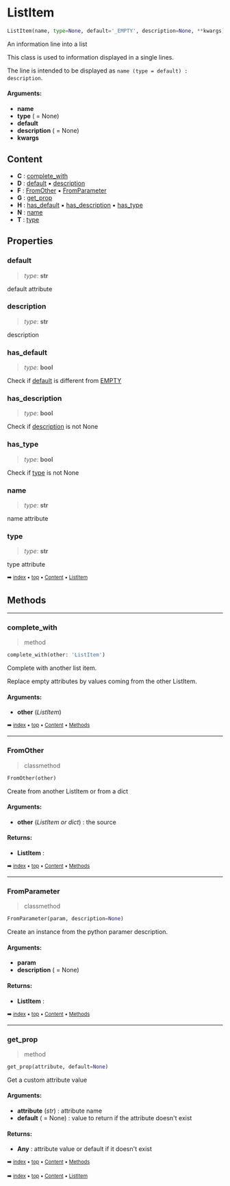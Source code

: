 # ListItem

``` python
ListItem(name, type=None, default='_EMPTY', description=None, **kwargs)
```

An information line into a list

This class is used to information displayed in a single lines.

The line is intended to be displayed as `name (type = default) : description`.

#### Arguments:
- **name**
- **type** ( = None)
- **default**
- **description** ( = None)
- **kwargs**

## Content

- **C** : [complete_with](pydoc-listitem.md#complete_with)
- **D** : [default](pydoc-listitem.md#default) :black_small_square: [description](pydoc-listitem.md#description)
- **F** : [FromOther](pydoc-listitem.md#fromother) :black_small_square: [FromParameter](pydoc-listitem.md#fromparameter)
- **G** : [get_prop](pydoc-listitem.md#get_prop)
- **H** : [has_default](pydoc-listitem.md#has_default) :black_small_square: [has_description](pydoc-listitem.md#has_description) :black_small_square: [has_type](pydoc-listitem.md#has_type)
- **N** : [name](pydoc-listitem.md#name)
- **T** : [type](pydoc-listitem.md#type)

## Properties



### default

> _type_: **str**
>

default attribute

### description

> _type_: **str**
>

description

### has_default

> _type_: **bool**
>

Check if [default](pydoc-listitem.md#default) is different from [EMPTY](pydoc---pydoc.md#empty)

### has_description

> _type_: **bool**
>

Check if [description](pydoc-listitem.md#description) is not None

### has_type

> _type_: **bool**
>

Check if [type](pydoc-listitem.md#type) is not None

### name

> _type_: **str**
>

name attribute

### type

> _type_: **str**
>

type attribute

<sub>:arrow_right: [index](index.md) :black_small_square: [top](#listitem) :black_small_square: [Content](#content) :black_small_square: [ListItem](pydoc-listitem.md)</sub>

## Methods



----------
### complete_with

> method

``` python
complete_with(other: 'ListItem')
```

Complete with another list item.

Replace empty attributes by values coming from the other ListItem.

#### Arguments:
- **other** (_ListItem_)

<sub>:arrow_right: [index](index.md) :black_small_square: [top](#listitem) :black_small_square: [Content](#content) :black_small_square: [Methods](pydoc-listitem.md#methods)</sub>

----------
### FromOther

> classmethod

``` python
FromOther(other)
```

Create from another ListItem or from a dict

#### Arguments:
- **other** (_ListItem or dict_) : the source



#### Returns:
- **ListItem** :

<sub>:arrow_right: [index](index.md) :black_small_square: [top](#listitem) :black_small_square: [Content](#content) :black_small_square: [Methods](pydoc-listitem.md#methods)</sub>

----------
### FromParameter

> classmethod

``` python
FromParameter(param, description=None)
```

Create an instance from the python paramer description.

#### Arguments:
- **param**
- **description** ( = None)



#### Returns:
- **ListItem** :

<sub>:arrow_right: [index](index.md) :black_small_square: [top](#listitem) :black_small_square: [Content](#content) :black_small_square: [Methods](pydoc-listitem.md#methods)</sub>

----------
### get_prop

> method

``` python
get_prop(attribute, default=None)
```

Get a custom attribute value

#### Arguments:
- **attribute** (_str_) : attribute name
- **default** ( = None) : value to return if the attribute doesn't exist



#### Returns:
- **Any** : attribute value or default if it doesn't exist

<sub>:arrow_right: [index](index.md) :black_small_square: [top](#listitem) :black_small_square: [Content](#content) :black_small_square: [Methods](pydoc-listitem.md#methods)</sub>

<sub>:arrow_right: [index](index.md) :black_small_square: [top](#listitem) :black_small_square: [Content](#content) :black_small_square: [ListItem](pydoc-listitem.md)</sub>